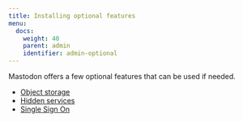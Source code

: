 ```yaml
---
title: Installing optional features
menu:
  docs:
    weight: 40
    parent: admin
    identifier: admin-optional
---
```


Mastodon offers a few optional features that can be used if needed.

- [Object storage](./object-storage/)
- [Hidden services](./tor/)
- [Single Sign On](./sso/)
